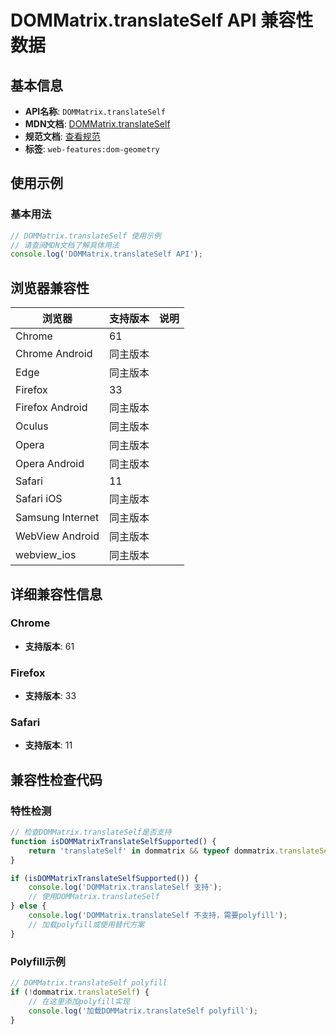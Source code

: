 # DOMMatrix.translateSelf API 兼容性数据

## 基本信息

- **API名称**: `DOMMatrix.translateSelf`
- **MDN文档**: [DOMMatrix.translateSelf](https://developer.mozilla.org/docs/Web/API/DOMMatrix/translateSelf)
- **规范文档**: [查看规范](https://drafts.fxtf.org/geometry/#dom-dommatrix-translateself)
- **标签**: `web-features:dom-geometry`

## 使用示例

### 基本用法

```javascript
// DOMMatrix.translateSelf 使用示例
// 请查阅MDN文档了解具体用法
console.log('DOMMatrix.translateSelf API');
```

## 浏览器兼容性

| 浏览器 | 支持版本 | 说明 |
|--------|----------|------|
| Chrome | 61 |  |
| Chrome Android | 同主版本 |  |
| Edge | 同主版本 |  |
| Firefox | 33 |  |
| Firefox Android | 同主版本 |  |
| Oculus | 同主版本 |  |
| Opera | 同主版本 |  |
| Opera Android | 同主版本 |  |
| Safari | 11 |  |
| Safari iOS | 同主版本 |  |
| Samsung Internet | 同主版本 |  |
| WebView Android | 同主版本 |  |
| webview_ios | 同主版本 |  |

## 详细兼容性信息

### Chrome

- **支持版本**: 61

### Firefox

- **支持版本**: 33

### Safari

- **支持版本**: 11

## 兼容性检查代码

### 特性检测

```javascript
// 检查DOMMatrix.translateSelf是否支持
function isDOMMatrixTranslateSelfSupported() {
    return 'translateSelf' in dommatrix && typeof dommatrix.translateSelf === 'function';
}

if (isDOMMatrixTranslateSelfSupported()) {
    console.log('DOMMatrix.translateSelf 支持');
    // 使用DOMMatrix.translateSelf
} else {
    console.log('DOMMatrix.translateSelf 不支持，需要polyfill');
    // 加载polyfill或使用替代方案
}
```

### Polyfill示例

```javascript
// DOMMatrix.translateSelf polyfill
if (!dommatrix.translateSelf) {
    // 在这里添加polyfill实现
    console.log('加载DOMMatrix.translateSelf polyfill');
}
```

